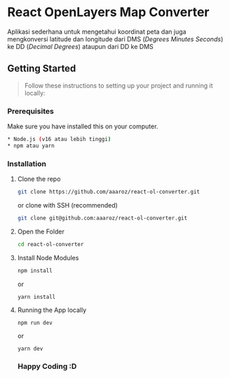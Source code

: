 # React OpenLayers Map Converter

Aplikasi sederhana untuk mengetahui koordinat peta dan juga mengkonversi latitude dan longitude dari DMS (_Degrees Minutes Seconds_) ke DD (_Decimal Degrees_) ataupun dari DD ke DMS

## Getting Started

> Follow these instructions to setting up your project and running it locally:

### Prerequisites

Make sure you have installed this on your computer.

  ```sh
* Node.js (v16 atau lebih tinggi)
* npm atau yarn
  ```

### Installation

1. Clone the repo

   ```sh
   git clone https://github.com/aaaroz/react-ol-converter.git
   ```
   or clone with SSH (recommended)
   ```sh
   git clone git@github.com:aaaroz/react-ol-converter.git
   ```

3. Open the Folder

   ```sh
   cd react-ol-converter
   ```

4. Install Node Modules

   ```sh
   npm install
   ```
   or
    ```code
   yarn install
   ```

6. Running the App locally

   ```sh
   npm run dev
   ```
   or
    ```code
   yarn dev
   ```

    ### Happy Coding :D 
